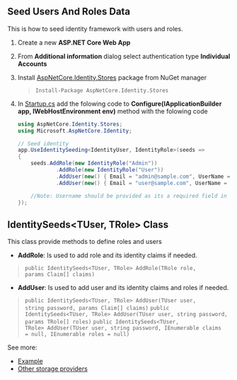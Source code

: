 ## Seed Users And Roles Data
This is how to seed identity framework with users and roles.

1. Create a new **ASP.NET Core Web App**
2. From **Additional information** dialog select authentication type **Individual Accounts**
3. Install [AspNetCore.Identity.Stores](https://www.nuget.org/packages/AspNetCore.Identity.Stores/) package from NuGet manager
    > <code>Install-Package AspNetCore.Identity.Stores</code>
4. In [Startup.cs](../AspNetCore.Identity.Stores/SampleWebApplication/Startup.cs#L85) add the folowing code to **Configure(IApplicationBuilder app, IWebHostEnvironment env)** method with the folowing code
    ```csharp
    using AspNetCore.Identity.Stores;
    using Microsoft.AspNetCore.Identity;
    ```  
    
    ```csharp
    // Seed identity
    app.UseIdentitySeeding<IdentityUser, IdentityRole>(seeds =>
    {
        seeds.AddRole(new IdentityRole("Admin"))
                .AddRole(new IdentityRole("User"))
                .AddUser(new() { Email = "admin@sample.com", UserName = "admin@sample.com" }, "adminP@ssw0rd!", roles: new IdentityRole("Admin"))
                .AddUser(new() { Email = "user@sample.com", UserName = "user@sample.com" }, "userP@ssw0rd!", roles: new IdentityRole("User"));

        //Note: Username should be provided as its a required field in identity framework, and password should meet identity password requirements
    });
    ```  
## IdentitySeeds<TUser, TRole> Class
This class provide methods to define roles and users
- **AddRole**: Is used to add role and its identity claims if needed.
> <code>public IdentitySeeds<TUser, TRole> AddRole(TRole role, params Claim[] claims)</code>
- **AddUser**: Is used to add user and its identity claims and roles if needed.
> <code>public IdentitySeeds<TUser, TRole> AddUser(TUser user, string password, params Claim[] claims)</code>
> <code>public IdentitySeeds<TUser, TRole> AddUser(TUser user, string password, params TRole[] roles)</code>
> <code>public IdentitySeeds<TUser, TRole> AddUser(TUser user, string password, IEnumerable<Claim> claims = null, IEnumerable<TRole> roles = null)</code>

See more:
- [Example](../AspNetCore.Identity.Stores/SampleWebApplication/Startup.cs#L85)
- [Other storage providers](../README.md)